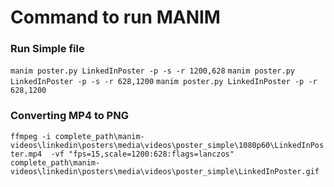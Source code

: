 # Command to run MANIM

### Run Simple file
`manim poster.py LinkedInPoster -p -s -r 1200,628`
`manim poster.py LinkedInPoster -p -s -r 628,1200`
`manim poster.py LinkedInPoster -p -r 628,1200`


### Converting MP4 to PNG

`ffmpeg -i complete_path\manim-videos\linkedin\posters\media\videos\poster_simple\1080p60\LinkedInPoster.mp4  -vf "fps=15,scale=1200:628:flags=lanczos"     complete_path\manim-videos\linkedin\posters\media\videos\poster_simple\LinkedInPoster.gif
`

